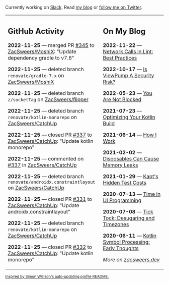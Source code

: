 Currently working on [Slack](https://slack.com/). Read [my blog](https://zacsweers.dev/) or [follow me on Twitter](https://twitter.com/ZacSweers).

<table><tr><td valign="top" width="60%">

## GitHub Activity
<!-- githubActivity starts -->
**2022-11-25** — merged PR [#345](https://github.com/ZacSweers/MoshiX/pull/345) to [ZacSweers/MoshiX](https://github.com/ZacSweers/MoshiX): "Update dependency gradle to v7.6"

**2022-11-25** — deleted branch `renovate/gradle-7.x` on [ZacSweers/MoshiX](https://github.com/ZacSweers/MoshiX)

**2022-11-25** — deleted branch `z/socketTag` on [ZacSweers/flipper](https://github.com/ZacSweers/flipper)

**2022-11-25** — deleted branch `renovate/kotlin-monorepo` on [ZacSweers/CatchUp](https://github.com/ZacSweers/CatchUp)

**2022-11-25** — closed PR [#337](https://github.com/ZacSweers/CatchUp/pull/337) to [ZacSweers/CatchUp](https://github.com/ZacSweers/CatchUp): "Update kotlin monorepo"

**2022-11-25** — commented on [#337](https://github.com/ZacSweers/CatchUp/pull/337#issuecomment-1327690072) in [ZacSweers/CatchUp](https://github.com/ZacSweers/CatchUp)

**2022-11-25** — deleted branch `renovate/androidx.constraintlayout` on [ZacSweers/CatchUp](https://github.com/ZacSweers/CatchUp)

**2022-11-25** — closed PR [#331](https://github.com/ZacSweers/CatchUp/pull/331) to [ZacSweers/CatchUp](https://github.com/ZacSweers/CatchUp): "Update androidx.constraintlayout"

**2022-11-25** — deleted branch `renovate/kotlin-monorepo` on [ZacSweers/CatchUp](https://github.com/ZacSweers/CatchUp)

**2022-11-25** — closed PR [#332](https://github.com/ZacSweers/CatchUp/pull/332) to [ZacSweers/CatchUp](https://github.com/ZacSweers/CatchUp): "Update kotlin monorepo"
<!-- githubActivity ends -->
</td><td valign="top" width="40%">

## On My Blog
<!-- blog starts -->
**2022-11-22** — [Network Calls in Lint: Best Practices](https://www.zacsweers.dev/network-calls-in-lint-best-practices/)

**2022-10-17** — [Is ViewPump A Security Risk?](https://www.zacsweers.dev/is-viewpump-a-security-risk/)

**2022-05-23** — [You Are Not Blocked](https://www.zacsweers.dev/you-are-not-blocked/)

**2021-07-23** — [Optimizing Your Kotlin Build](https://www.zacsweers.dev/optimizing-your-kotlin-build/)

**2021-06-14** — [How I Work](https://www.zacsweers.dev/how-i-work/)

**2021-02-02** — [Disposables Can Cause Memory Leaks](https://www.zacsweers.dev/disposables-can-cause-memory-leaks/)

**2021-01-29** — [Kapt's Hidden Test Costs](https://www.zacsweers.dev/kapts-hidden-test-costs/)

**2020-07-13** — [Time in UI Programming](https://www.zacsweers.dev/time-in-ui/)

**2020-07-08** — [Tick Tock: Desugaring and Timezones](https://www.zacsweers.dev/ticktock-desugaring-timezones/)

**2020-06-11** — [Kotlin Symbol Processing: Early Thoughts](https://www.zacsweers.dev/kotlin-symbol-processor-early-thoughts/)
<!-- blog ends -->
_More on [zacsweers.dev](https://zacsweers.dev/)_
</td></tr></table>

<sub><a href="https://simonwillison.net/2020/Jul/10/self-updating-profile-readme/">Inspired by Simon Willison's auto-updating profile README.</a></sub>